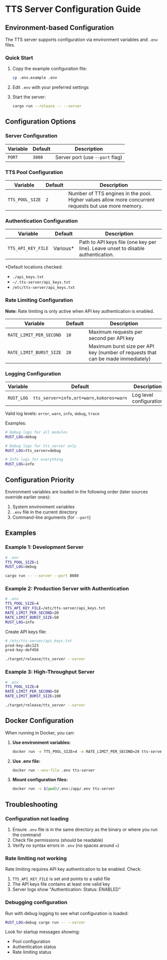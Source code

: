 # TTS Server Configuration Guide

## Environment-based Configuration

The TTS server supports configuration via environment variables and `.env` files.

### Quick Start

1. Copy the example configuration file:
   ```bash
   cp .env.example .env
   ```

2. Edit `.env` with your preferred settings

3. Start the server:
   ```bash
   cargo run --release -- --server
   ```

## Configuration Options

### Server Configuration

| Variable | Default | Description |
|----------|---------|-------------|
| `PORT` | `3000` | Server port (use `--port` flag) |

### TTS Pool Configuration

| Variable | Default | Description |
|----------|---------|-------------|
| `TTS_POOL_SIZE` | `2` | Number of TTS engines in the pool. Higher values allow more concurrent requests but use more memory. |

### Authentication Configuration

| Variable | Default | Description |
|----------|---------|-------------|
| `TTS_API_KEY_FILE` | Various* | Path to API keys file (one key per line). Leave unset to disable authentication. |

*Default locations checked:
- `./api_keys.txt`
- `~/.tts-server/api_keys.txt`
- `/etc/tts-server/api_keys.txt`

### Rate Limiting Configuration

**Note:** Rate limiting is only active when API key authentication is enabled.

| Variable | Default | Description |
|----------|---------|-------------|
| `RATE_LIMIT_PER_SECOND` | `10` | Maximum requests per second per API key |
| `RATE_LIMIT_BURST_SIZE` | `20` | Maximum burst size per API key (number of requests that can be made immediately) |

### Logging Configuration

| Variable | Default | Description |
|----------|---------|-------------|
| `RUST_LOG` | `tts_server=info,ort=warn,kokoros=warn` | Log level configuration |

Valid log levels: `error`, `warn`, `info`, `debug`, `trace`

Examples:
```bash
# Debug logs for all modules
RUST_LOG=debug

# Debug logs for tts_server only
RUST_LOG=tts_server=debug

# Info logs for everything
RUST_LOG=info
```

## Configuration Priority

Environment variables are loaded in the following order (later sources override earlier ones):

1. System environment variables
2. `.env` file in the current directory
3. Command-line arguments (for `--port`)

## Examples

### Example 1: Development Server

```bash
# .env
TTS_POOL_SIZE=1
RUST_LOG=debug
```

```bash
cargo run -- --server --port 8080
```

### Example 2: Production Server with Authentication

```bash
# .env
TTS_POOL_SIZE=4
TTS_API_KEY_FILE=/etc/tts-server/api_keys.txt
RATE_LIMIT_PER_SECOND=20
RATE_LIMIT_BURST_SIZE=50
RUST_LOG=info
```

Create API keys file:
```bash
# /etc/tts-server/api_keys.txt
prod-key-abc123
prod-key-def456
```

```bash
./target/release/tts_server --server
```

### Example 3: High-Throughput Server

```bash
# .env
TTS_POOL_SIZE=8
RATE_LIMIT_PER_SECOND=50
RATE_LIMIT_BURST_SIZE=100
```

```bash
./target/release/tts_server --server
```

## Docker Configuration

When running in Docker, you can:

1. **Use environment variables:**
   ```bash
   docker run -e TTS_POOL_SIZE=4 -e RATE_LIMIT_PER_SECOND=20 tts-server
   ```

2. **Use .env file:**
   ```bash
   docker run --env-file .env tts-server
   ```

3. **Mount configuration files:**
   ```bash
   docker run -v $(pwd)/.env:/app/.env tts-server
   ```

## Troubleshooting

### Configuration not loading

1. Ensure `.env` file is in the same directory as the binary or where you run the command
2. Check file permissions (should be readable)
3. Verify no syntax errors in `.env` (no spaces around `=`)

### Rate limiting not working

Rate limiting requires API key authentication to be enabled. Check:
1. `TTS_API_KEY_FILE` is set and points to a valid file
2. The API keys file contains at least one valid key
3. Server logs show "Authentication: Status: ENABLED"

### Debugging configuration

Run with debug logging to see what configuration is loaded:
```bash
RUST_LOG=debug cargo run -- --server
```

Look for startup messages showing:
- Pool configuration
- Authentication status
- Rate limiting status
